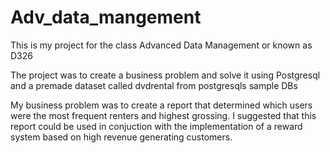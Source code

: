 # Adv_data_mangement
This is my project for the class Advanced Data Management or known as D326

The project was to create a business problem and solve it using Postgresql and a premade dataset called dvdrental from postgresqls sample DBs

My business problem was to create a report that determined which users were the most frequent renters and highest grossing. I suggested that this report could be used in conjuction with the implementation of a reward system based on high revenue generating customers.
